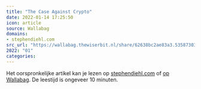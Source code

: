 ```yaml
---
title: "The Case Against Crypto"
date: 2022-01-14 17:25:50
icon: article
source: Wallabag
domains:
- stephendiehl.com
src_url: "https://wallabag.thewiserbit.nl/share/62638bc2ae83a3.53587303"
2022: "01"
categories:
---
```

Het oorspronkelijke artikel kan je lezen op [stephendiehl.com](https://www.stephendiehl.com/blog/against-crypto.html) of [op Wallabag](https://wallabag.thewiserbit.nl/share/62638bc2ae83a3.53587303). De leestijd is ongeveer 10 minuten.